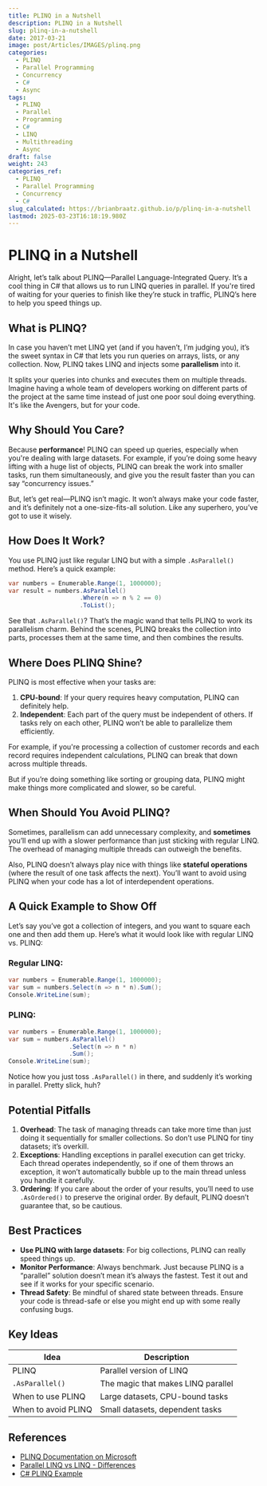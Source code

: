 ```yaml
---
title: PLINQ in a Nutshell
description: PLINQ in a Nutshell
slug: plinq-in-a-nutshell
date: 2017-03-21
image: post/Articles/IMAGES/plinq.png
categories:
  - PLINQ
  - Parallel Programming
  - Concurrency
  - C#
  - Async
tags:
  - PLINQ
  - Parallel
  - Programming
  - C#
  - LINQ
  - Multithreading
  - Async
draft: false
weight: 243
categories_ref:
  - PLINQ
  - Parallel Programming
  - Concurrency
  - C#
slug_calculated: https://brianbraatz.github.io/p/plinq-in-a-nutshell
lastmod: 2025-03-23T16:18:19.980Z
---
```

# PLINQ in a Nutshell

Alright, let’s talk about PLINQ—Parallel Language-Integrated Query. It’s a cool thing in C# that allows us to run LINQ queries in parallel. If you're tired of waiting for your queries to finish like they’re stuck in traffic, PLINQ’s here to help you speed things up.

## What is PLINQ?

In case you haven’t met LINQ yet (and if you haven’t, I’m judging you), it’s the sweet syntax in C# that lets you run queries on arrays, lists, or any collection. Now, PLINQ takes LINQ and injects some **parallelism** into it.

It splits your queries into chunks and executes them on multiple threads. Imagine having a whole team of developers working on different parts of the project at the same time instead of just one poor soul doing everything. It's like the Avengers, but for your code.

## Why Should You Care?

Because **performance**! PLINQ can speed up queries, especially when you're dealing with large datasets. For example, if you’re doing some heavy lifting with a huge list of objects, PLINQ can break the work into smaller tasks, run them simultaneously, and give you the result faster than you can say “concurrency issues.”

But, let’s get real—PLINQ isn’t magic. It won’t always make your code faster, and it’s definitely not a one-size-fits-all solution. Like any superhero, you’ve got to use it wisely.

## How Does It Work?

You use PLINQ just like regular LINQ but with a simple `.AsParallel()` method. Here’s a quick example:

```csharp
var numbers = Enumerable.Range(1, 1000000);
var result = numbers.AsParallel()
                    .Where(n => n % 2 == 0)
                    .ToList();
```

See that `.AsParallel()`? That’s the magic wand that tells PLINQ to work its parallelism charm. Behind the scenes, PLINQ breaks the collection into parts, processes them at the same time, and then combines the results.

## Where Does PLINQ Shine?

PLINQ is most effective when your tasks are:

1. **CPU-bound**: If your query requires heavy computation, PLINQ can definitely help.
2. **Independent**: Each part of the query must be independent of others. If tasks rely on each other, PLINQ won’t be able to parallelize them efficiently.

For example, if you're processing a collection of customer records and each record requires independent calculations, PLINQ can break that down across multiple threads.

But if you’re doing something like sorting or grouping data, PLINQ might make things more complicated and slower, so be careful.

## When Should You Avoid PLINQ?

Sometimes, parallelism can add unnecessary complexity, and **sometimes** you’ll end up with a slower performance than just sticking with regular LINQ. The overhead of managing multiple threads can outweigh the benefits.

Also, PLINQ doesn’t always play nice with things like **stateful operations** (where the result of one task affects the next). You’ll want to avoid using PLINQ when your code has a lot of interdependent operations.

## A Quick Example to Show Off

Let’s say you’ve got a collection of integers, and you want to square each one and then add them up. Here’s what it would look like with regular LINQ vs. PLINQ:

### Regular LINQ:

```csharp
var numbers = Enumerable.Range(1, 1000000);
var sum = numbers.Select(n => n * n).Sum();
Console.WriteLine(sum);
```

### PLINQ:

```csharp
var numbers = Enumerable.Range(1, 1000000);
var sum = numbers.AsParallel()
                 .Select(n => n * n)
                 .Sum();
Console.WriteLine(sum);
```

Notice how you just toss `.AsParallel()` in there, and suddenly it’s working in parallel. Pretty slick, huh?

## Potential Pitfalls

1. **Overhead**: The task of managing threads can take more time than just doing it sequentially for smaller collections. So don’t use PLINQ for tiny datasets; it’s overkill.
2. **Exceptions**: Handling exceptions in parallel execution can get tricky. Each thread operates independently, so if one of them throws an exception, it won’t automatically bubble up to the main thread unless you handle it carefully.
3. **Ordering**: If you care about the order of your results, you’ll need to use `.AsOrdered()` to preserve the original order. By default, PLINQ doesn’t guarantee that, so be cautious.

## Best Practices

* **Use PLINQ with large datasets**: For big collections, PLINQ can really speed things up.
* **Monitor Performance**: Always benchmark. Just because PLINQ is a “parallel” solution doesn’t mean it’s always the fastest. Test it out and see if it works for your specific scenario.
* **Thread Safety**: Be mindful of shared state between threads. Ensure your code is thread-safe or else you might end up with some really confusing bugs.

<!-- 
## Wrapping Up

In a nutshell (or maybe more like a coconut), PLINQ is an awesome tool when you need parallelism but still want to keep the beauty and simplicity of LINQ. It’s great for CPU-bound tasks and independent operations. Just make sure you don’t throw it at every problem. Use it wisely, and you’ll get all the speed without the drama. -->

## Key Ideas

| Idea                | Description                        |
| ------------------- | ---------------------------------- |
| PLINQ               | Parallel version of LINQ           |
| `.AsParallel()`     | The magic that makes LINQ parallel |
| When to use PLINQ   | Large datasets, CPU-bound tasks    |
| When to avoid PLINQ | Small datasets, dependent tasks    |

## References

* [PLINQ Documentation on Microsoft](https://learn.microsoft.com/en-us/dotnet/api/system.linq.parallel?view=net-5.0)
* [Parallel LINQ vs LINQ - Differences](https://stackoverflow.com/questions/10483103/what-is-the-difference-between-linq-and-plinq)
* [C# PLINQ Example](https://docs.microsoft.com/en-us/dotnet/csharp/programming-guide/concepts/parallel-programming/parallel-linq)

```
```
